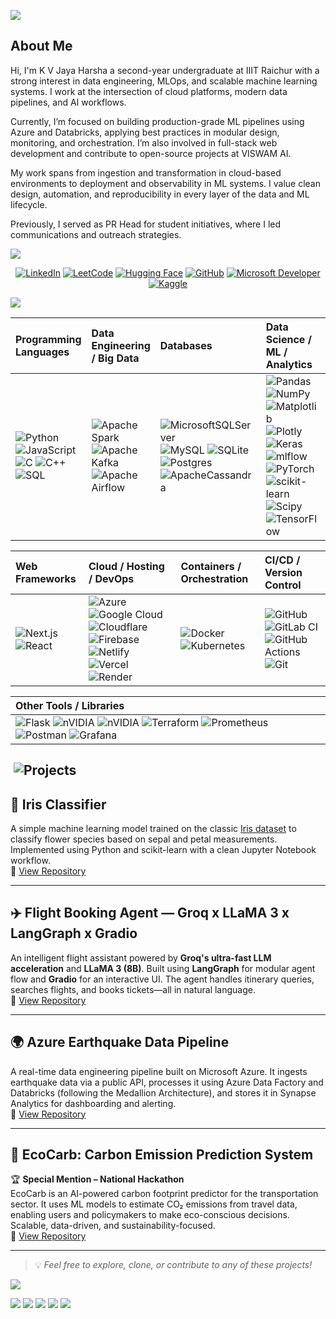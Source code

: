 ![](https://res.cloudinary.com/dauquyghy/image/upload/v1748776427/intro.gif)

## About Me

Hi, I'm K V Jaya Harsha a second-year undergraduate at IIIT Raichur with a strong interest in data engineering, MLOps, and scalable machine learning systems. I work at the intersection of cloud platforms, modern data pipelines, and AI workflows.

Currently, I’m focused on building production-grade ML pipelines using Azure and Databricks, applying best practices in modular design, monitoring, and orchestration. I’m also involved in full-stack web development and contribute to open-source projects at VISWAM AI.

My work spans from ingestion and transformation in cloud-based environments to deployment and observability in ML systems. I value clean design, automation, and reproducibility in every layer of the data and ML lifecycle.

Previously, I served as PR Head for student initiatives, where I led communications and outreach strategies.

![](https://res.cloudinary.com/dauquyghy/image/upload/v1748776718/profile_wzisea.png)

<div align="center">

[![LinkedIn](https://res.cloudinary.com/dauquyghy/image/upload/v1748777022/linkedin_twjp6v.png)](https://www.linkedin.com/in/kvjharsha/)
[![LeetCode](https://res.cloudinary.com/dauquyghy/image/upload/v1748777022/leetcode_r6e8ae.png)](https://leetcode.com/u/cs23b1034/)
[![Hugging Face](https://res.cloudinary.com/dauquyghy/image/upload/v1748777021/huggingface_ue8rja.png)](https://huggingface.co/callmekvj)
[![GitHub](https://res.cloudinary.com/dauquyghy/image/upload/v1748777022/github_jrlc3v.png)](https://github.com/kvj-harsha)
[![Microsoft Developer](https://res.cloudinary.com/dauquyghy/image/upload/v1748777022/microsoft_lk58k2.png)](https://learn.microsoft.com/en-us/users/kvjharsha/)
[![Kaggle](https://res.cloudinary.com/dauquyghy/image/upload/v1748777022/kaggle_dq1rmb.png)](https://www.kaggle.com/callmekvj)

</div>

![](https://res.cloudinary.com/dauquyghy/image/upload/v1748776718/techstack_hhmtrl.png)

<center>

| Programming Languages                        | Data Engineering / Big Data                     | Databases                               | Data Science / ML / Analytics                |
|:----------------------------------------------|:------------------------------------------------|:----------------------------------------|:----------------------------------------------|
| ![Python](https://img.shields.io/badge/python-3670A0?style=flat-square&logo=python&logoColor=ffdd54) ![JavaScript](https://img.shields.io/badge/javascript-%23323330.svg?style=flat-square&logo=javascript&logoColor=%23F7DF1E) ![C](https://img.shields.io/badge/c-%2300599C.svg?style=flat-square&logo=c&logoColor=white) ![C++](https://img.shields.io/badge/c++-%2300599C.svg?style=flat-square&logo=c%2B%2B&logoColor=white) ![SQL](https://img.shields.io/badge/SQL-4479A1.svg?style=flat-square&logo=postgresql&logoColor=white) | ![Apache Spark](https://img.shields.io/badge/Apache%20Spark-FDEE21?style=flat-square&logo=apachespark&logoColor=black) ![Apache Kafka](https://img.shields.io/badge/Apache%20Kafka-000?style=flat-square&logo=apachekafka) ![Apache Airflow](https://img.shields.io/badge/Apache%20Airflow-017CEE?style=flat-square&logo=Apache%20Airflow&logoColor=white) | ![MicrosoftSQLServer](https://img.shields.io/badge/Microsoft%20SQL%20Server-CC2927?style=flat-square&logo=microsoft%20sql%20server&logoColor=white) ![MySQL](https://img.shields.io/badge/mysql-4479A1.svg?style=flat-square&logo=mysql&logoColor=white) ![SQLite](https://img.shields.io/badge/sqlite-%2307405e.svg?style=flat-square&logo=sqlite&logoColor=white) ![Postgres](https://img.shields.io/badge/postgres-%23316192.svg?style=flat-square&logo=postgresql&logoColor=white) ![ApacheCassandra](https://img.shields.io/badge/cassandra-%231287B1.svg?style=flat-square&logo=apache-cassandra&logoColor=white) | ![Pandas](https://img.shields.io/badge/pandas-%23150458.svg?style=flat-square&logo=pandas&logoColor=white) ![NumPy](https://img.shields.io/badge/numpy-%23013243.svg?style=flat-square&logo=numpy&logoColor=white) ![Matplotlib](https://img.shields.io/badge/Matplotlib-%23ffffff.svg?style=flat-square&logo=Matplotlib&logoColor=black) ![Plotly](https://img.shields.io/badge/Plotly-%233F4F75.svg?style=flat-square&logo=plotly&logoColor=white) ![Keras](https://img.shields.io/badge/Keras-%23D00000.svg?style=flat-square&logo=Keras&logoColor=white) ![mlflow](https://img.shields.io/badge/mlflow-%23d9ead3.svg?style=flat-square&logo=numpy&logoColor=blue) ![PyTorch](https://img.shields.io/badge/PyTorch-%23EE4C2C.svg?style=flat-square&logo=PyTorch&logoColor=white) ![scikit-learn](https://img.shields.io/badge/scikit--learn-%23F7931E.svg?style=flat-square&logo=scikit-learn&logoColor=white) ![Scipy](https://img.shields.io/badge/SciPy-%230C55A5.svg?style=flat-square&logo=scipy&logoColor=%white) ![TensorFlow](https://img.shields.io/badge/TensorFlow-%23FF6F00.svg?style=flat-square&logo=TensorFlow&logoColor=white) |

| Web Frameworks                              | Cloud / Hosting / DevOps                         | Containers / Orchestration              | CI/CD / Version Control                   |
|:----------------------------------------------|:------------------------------------------------|:----------------------------------------|:------------------------------------------|
| ![Next.js](https://img.shields.io/badge/Next-black?style=flat-square&logo=next.js&logoColor=white) ![React](https://img.shields.io/badge/react-%2320232a.svg?style=flat-square&logo=react&logoColor=%2361DAFB) | ![Azure](https://img.shields.io/badge/azure-%230072C6.svg?style=flat-square&logo=microsoftazure&logoColor=white) ![Google Cloud](https://img.shields.io/badge/GoogleCloud-%234285F4.svg?style=flat-square&logo=google-cloud&logoColor=white) ![Cloudflare](https://img.shields.io/badge/Cloudflare-F38020?style=flat-square&logo=Cloudflare&logoColor=white) ![Firebase](https://img.shields.io/badge/firebase-%23039BE5.svg?style=flat-square&logo=firebase) ![Netlify](https://img.shields.io/badge/netlify-%23000000.svg?style=flat-square&logo=netlify&logoColor=#00C7B7) ![Vercel](https://img.shields.io/badge/vercel-%23000000.svg?style=flat-square&logo=vercel&logoColor=white) ![Render](https://img.shields.io/badge/Render-%46E3B7.svg?style=flat-square&logo=render&logoColor=white) | ![Docker](https://img.shields.io/badge/docker-%230db7ed.svg?style=flat-square&logo=docker&logoColor=white) ![Kubernetes](https://img.shields.io/badge/kubernetes-%23326ce5.svg?style=flat-square&logo=kubernetes&logoColor=white) | ![GitHub](https://img.shields.io/badge/github-%23121011.svg?style=flat-square&logo=github&logoColor=white) ![GitLab CI](https://img.shields.io/badge/gitlab%20CI-%23181717.svg?style=flat-square&logo=gitlab&logoColor=white) ![GitHub Actions](https://img.shields.io/badge/github%20actions-%232671E5.svg?style=flat-square&logo=githubactions&logoColor=white) ![Git](https://img.shields.io/badge/git-%23F05033.svg?style=flat-square&logo=git&logoColor=white) |

| Other Tools / Libraries                     |
|:---------------------------------------------|
| ![Flask](https://img.shields.io/badge/flask-%23000.svg?style=flat-square&logo=flask&logoColor=white) ![nVIDIA](https://img.shields.io/badge/nVIDIA-%2376B900.svg?style=flat-square&logo=nVIDIA&logoColor=white) ![nVIDIA](https://img.shields.io/badge/cuda-000000.svg?style=flat-square&logo=nVIDIA&logoColor=green) ![Terraform](https://img.shields.io/badge/terraform-%235835CC.svg?style=flat-square&logo=terraform&logoColor=white) ![Prometheus](https://img.shields.io/badge/Prometheus-E6522C?style=flat-square&logo=Prometheus&logoColor=white) ![Postman](https://img.shields.io/badge/Postman-FF6C37?style=flat-square&logo=postman&logoColor=white) ![Grafana](https://img.shields.io/badge/grafana-%23F46800.svg?style=flat-square&logo=grafana&logoColor=white) |

</center>

## ‎ ![Projects](https://res.cloudinary.com/dauquyghy/image/upload/v1748777250/5_g6shxd.png)

## 🌸 Iris Classifier  
A simple machine learning model trained on the classic [Iris dataset](https://archive.ics.uci.edu/ml/datasets/iris) to classify flower species based on sepal and petal measurements. Implemented using Python and scikit-learn with a clean Jupyter Notebook workflow.  
🔗 [View Repository](https://github.com/Kvj-Harsha/iris-classifier-app)

---

## ✈️ Flight Booking Agent — Groq x LLaMA 3 x LangGraph x Gradio  
An intelligent flight assistant powered by **Groq's ultra-fast LLM acceleration** and **LLaMA 3 (8B)**. Built using **LangGraph** for modular agent flow and **Gradio** for an interactive UI. The agent handles itinerary queries, searches flights, and books tickets—all in natural language.  
🔗 [View Repository](https://github.com/Kvj-Harsha/langgraph-groq-flight-booking-agent)

---

## 🌍 Azure Earthquake Data Pipeline  
A real-time data engineering pipeline built on Microsoft Azure. It ingests earthquake data via a public API, processes it using Azure Data Factory and Databricks (following the Medallion Architecture), and stores it in Synapse Analytics for dashboarding and alerting.  
🔗 [View Repository](https://github.com/Kvj-Harsha/earthquakepipeline)

---

## 🌱 EcoCarb: Carbon Emission Prediction System  
🏆 **Special Mention – National Hackathon**  
EcoCarb is an AI-powered carbon footprint predictor for the transportation sector. It uses ML models to estimate CO₂ emissions from travel data, enabling users and policymakers to make eco-conscious decisions. Scalable, data-driven, and sustainability-focused.  
🔗 [View Repository](https://github.com/Kvj-Harsha/ecocarb)

---

> 💡 *Feel free to explore, clone, or contribute to any of these projects!*


![](https://res.cloudinary.com/dauquyghy/image/upload/v1748776717/githubstats_bad9bm.png)

![](https://github-readme-stats.vercel.app/api?username=kvj-harsha&theme=blue_navy&hide_border=false&include_all_commits=true&count_private=true)
![](https://nirzak-streak-stats.vercel.app/?user=kvj-harsha&theme=blue_navy&hide_border=false)
![](https://github-readme-stats.vercel.app/api/top-langs/?username=kvj-harsha&theme=blue_navy&hide_border=false&include_all_commits=true&count_private=true&layout=compact)
![](http://github-profile-summary-cards.vercel.app/api/cards/profile-details?username=kvj-harsha&theme=midnight_purple)
![](https://github-contributor-stats.vercel.app/api?username=kvj-harsha&limit=5&theme=blue_navy&combine_all_yearly_contributions=true)


<!--
![](https://res.cloudinary.com/dauquyghy/image/upload/v1748777250/5_g6shxd.png)

<p align="center">
  <a href="https://github.com/kvj-harsha/studentsphere" target="_blank">
    <img src="https://res.cloudinary.com/dtqhbvndz/image/upload/v1747634199/1_axsb0q.png" width="33%">
  </a>
  <a href="https://github.com/kvj-harsha/ecocarb" target="_blank">
    <img src="https://res.cloudinary.com/dtqhbvndz/image/upload/v1747634198/2_zoafoq.png" width="33%">
  </a>
  <a href="https://github.com/kvj-harsha/acadelytics" target="_blank">
    <img src="https://res.cloudinary.com/dtqhbvndz/image/upload/v1747634199/3_kmbnvd.png" width="33%">
  </a>
</p>




![](https://res.cloudinary.com/dauquyghy/image/upload/v1748777250/6_urdtjy.png)
![](https://res.cloudinary.com/dauquyghy/image/upload/v1748777250/7_rxeev0.png)

-->


